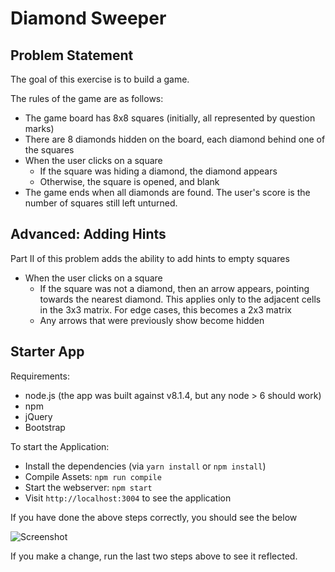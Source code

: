 # Diamond Sweeper

## Problem Statement

The goal of this exercise is to build a game.

The rules of the game are as follows:

- The game board has 8x8 squares (initially, all represented by question marks)
- There are 8 diamonds hidden on the board, each diamond behind one of the squares
- When the user clicks on a square
  - If the square was hiding a diamond, the diamond appears
  - Otherwise, the square is opened, and blank
- The game ends when all diamonds are found. The user's score is the number of squares still left unturned.

## Advanced: Adding Hints

Part II of this problem adds the ability to add hints to empty squares

- When the user clicks on a square
  - If the square was not a diamond, then an arrow appears, pointing towards the nearest diamond. This applies only to the adjacent cells in the 3x3 matrix. For edge cases, this becomes a 2x3 matrix
  - Any arrows that were previously show become hidden

## Starter App

Requirements:

- node.js (the app was built against v8.1.4, but any node > 6 should work)
- npm
- jQuery
- Bootstrap

To start the Application:

- Install the dependencies (via `yarn install` or `npm install`)
- Compile Assets: `npm run compile`
- Start the webserver: `npm start`
- Visit `http://localhost:3004` to see the application

If you have done the above steps correctly, you should see the below

![Screenshot](./screenshot.jpg)

If you make a change, run the last two steps above to see it reflected.
